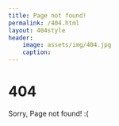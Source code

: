 ```yaml
---
title: Page not found!
permalink: /404.html
layout: 404style
header:
    image: assets/img/404.jpg
    caption: 
---
```


# 404

Sorry, 
Page not found! :(
